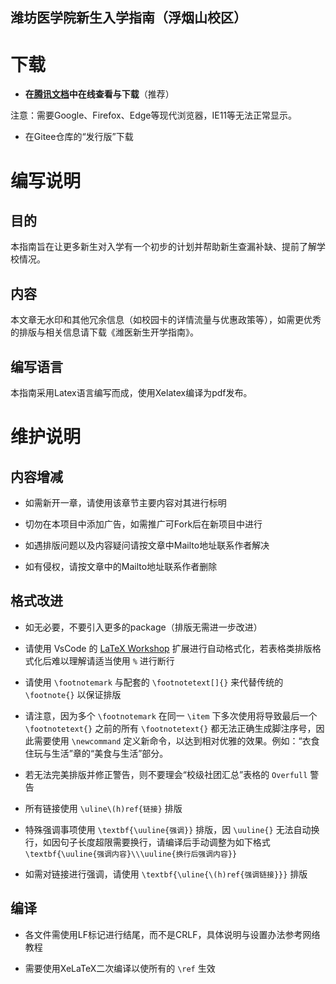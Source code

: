 潍坊医学院新生入学指南（浮烟山校区）
---

# 下载
- **在[腾讯文档](https://docs.qq.com/s/ETcQ-ZFSrSsh6MK9bm773q)中在线查看与下载**（推荐）

注意：需要Google、Firefox、Edge等现代浏览器，IE11等无法正常显示。

- 在Gitee仓库的“发行版”下载

# 编写说明
## 目的
本指南旨在让更多新生对入学有一个初步的计划并帮助新生查漏补缺、提前了解学校情况。

## 内容
本文章无水印和其他冗余信息（如校园卡的详情流量与优惠政策等），如需更优秀的排版与相关信息请下载《潍医新生开学指南》。

## 编写语言
本指南采用Latex语言编写而成，使用Xelatex编译为pdf发布。

# 维护说明
## 内容增减
- 如需新开一章，请使用该章节主要内容对其进行标明

- 切勿在本项目中添加广告，如需推广可Fork后在新项目中进行

- 如遇排版问题以及内容疑问请按文章中Mailto地址联系作者解决

- 如有侵权，请按文章中的Mailto地址联系作者删除

## 格式改进
- 如无必要，不要引入更多的package（排版无需进一步改进）

- 请使用 VsCode 的 [LaTeX Workshop](https://marketplace.visualstudio.com/items?itemName=James-Yu.latex-workshop) 扩展进行自动格式化，若表格类排版格式化后难以理解请适当使用 `%` 进行断行

- 请使用 `\footnotemark` 与配套的 `\footnotetext[]{}` 来代替传统的 `\footnote{}` 以保证排版

- 请注意，因为多个 `\footnotemark` 在同一 `\item` 下多次使用将导致最后一个 `\footnotetext{}` 之前的所有 `\footnotetext{}` 都无法正确生成脚注序号，因此需要使用 `\newcommand` 定义新命令，以达到相对优雅的效果。例如：“衣食住玩与生活”章的“美食与生活”部分。

- 若无法完美排版并修正警告，则不要理会“校级社团汇总”表格的 `Overfull` 警告

- 所有链接使用 `\uline\(h)ref{链接}` 排版

- 特殊强调事项使用 `\textbf{\uuline{强调}}` 排版，因 `\uuline{}` 无法自动换行，如因句子长度超限需要换行，请编译后手动调整为如下格式 `\textbf{\uuline{强调内容}\\\uuline{换行后强调内容}}`

- 如需对链接进行强调，请使用 `\textbf{\uline{\(h)ref{强调链接}}}` 排版

## 编译
- 各文件需使用LF标记进行结尾，而不是CRLF，具体说明与设置办法参考网络教程

- 需要使用XeLaTeX二次编译以使所有的 `\ref` 生效
